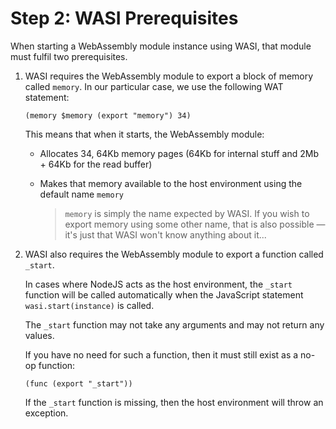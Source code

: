 # Step 2: WASI Prerequisites

When starting a WebAssembly module instance using WASI, that module must fulfil two prerequisites.

1. WASI requires the WebAssembly module to export a block of memory called `memory`.
   In our particular case, we use the following WAT statement:

   ```wat
   (memory $memory (export "memory") 34)
   ```

   This means that when it starts, the WebAssembly module:

   * Allocates 34, 64Kb memory pages (64Kb for internal stuff and 2Mb + 64Kb for the read buffer)
   * Makes that memory available to the host environment using the default name `memory`

      > `memory` is simply the name expected by WASI.
      > If you wish to export memory using some other name, that is also possible &mdash; it's just that WASI won't know anything about it...

2. WASI also requires the WebAssembly module to export a function called `_start`.

   In cases where NodeJS acts as the host environment, the `_start` function will be called automatically when the JavaScript statement `wasi.start(instance)` is called.

   The `_start` function may not take any arguments and may not return any values.

   If you have no need for such a function, then it must still exist as a no-op function:

   ```wat
   (func (export "_start"))
   ```

   If the `_start` function is missing, then the host environment will throw an exception.
